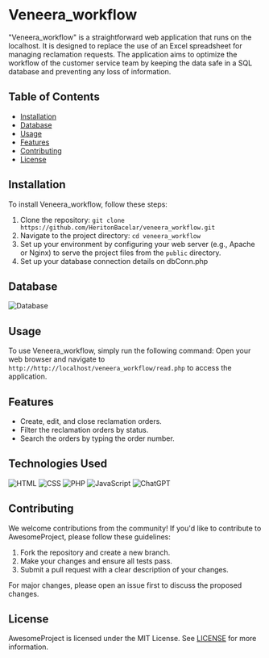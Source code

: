 # Veneera_workflow 

"Veneera_workflow" is a straightforward web application that runs on the localhost. It is designed to replace the use of an Excel spreadsheet for managing reclamation requests. The application aims to optimize the workflow of the customer service team by keeping the data safe in a SQL database and preventing any loss of information.

## Table of Contents

- [Installation](#installation) 
- [Database](#Database)
- [Usage](#usage)
- [Features](#features)
- [Contributing](#contributing)
- [License](#license)

## Installation

To install Veneera_workflow, follow these steps:

1. Clone the repository: `git clone https://github.com/HeritonBacelar/veneera_workflow.git`
2. Navigate to the project directory: `cd veneera_workflow`
3. Set up your environment by configuring your web server (e.g., Apache or Nginx) to serve the project files from the `public` directory.
4. Set up your database connection details on dbConn.php 

## Database  

![Database](veneera_workflow/data.png)


## Usage

To use Veneera_workflow, simply run the following command:
Open your web browser and navigate to `http://http://localhost/veneera_workflow/read.php` to access the application.

## Features

- Create, edit, and close reclamation orders.
- Filter the reclamation orders by status.
- Search the orders by typing the order number.

## Technologies Used

![HTML](https://img.shields.io/badge/HTML-5-orange)
![CSS](https://img.shields.io/badge/CSS-3-blue)
![PHP](https://img.shields.io/badge/PHP-7.4-blueviolet)
![JavaScript](https://img.shields.io/badge/JavaScript-ES6-yellow)
![ChatGPT](https://img.shields.io/badge/ChatGPT-3.5-brightgreen)

## Contributing

We welcome contributions from the community! If you'd like to contribute to AwesomeProject, please follow these guidelines:

1. Fork the repository and create a new branch.
2. Make your changes and ensure all tests pass.
3. Submit a pull request with a clear description of your changes.

For major changes, please open an issue first to discuss the proposed changes.

## License

AwesomeProject is licensed under the MIT License. See [LICENSE](LICENSE) for more information.

